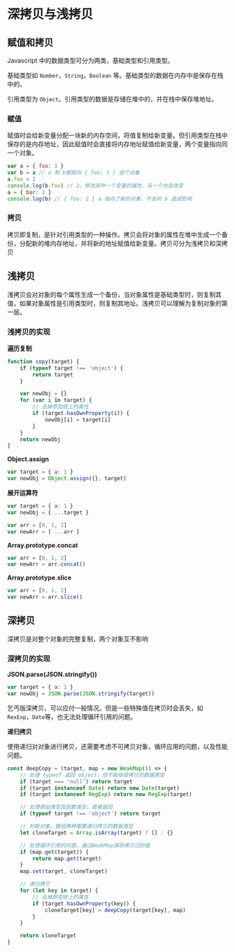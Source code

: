 # 深拷贝与浅拷贝

## 赋值和拷贝

Javascript 中的数据类型可分为两类，基础类型和引用类型。

基础类型如 `Number`，`String`，`Boolean` 等。基础类型的数据在内存中是保存在栈中的。

引用类型为 `Object`。引用类型的数据是存储在堆中的，并在栈中保存堆地址。

### 赋值

赋值时会给新变量分配一块新的内存空间，将值复制给新变量。但引用类型在栈中保存的是内存地址，因此赋值时会直接将内存地址赋值给新变量，两个变量指向同一个对象。

```js
var a = { foo: 1 }
var b = a // a 和 b都指向 { foo: 1 } 这个对象
a.foo = 2
console.log(b.foo) // 2。修改其中一个变量的属性，另一个也会改变
a = { bar: 1 }
console.log(b) // { foo: 2 } a 指向了新的对象，不会对 b 造成影响
```

### 拷贝

拷贝即复制，是针对引用类型的一种操作。拷贝会将对象的属性在堆中生成一个备份，分配新的堆内存地址，并将新的地址赋值给新变量。拷贝可分为浅拷贝和深拷贝

## 浅拷贝

浅拷贝会对对象的每个属性生成一个备份，当对象属性是基础类型时，则复制其值，如果对象属性是引用类型时，则复制其地址。浅拷贝可以理解为复制对象的第一层。

### 浅拷贝的实现

**遍历复制**

```js
function copy(target) {
    if (typeof target !== 'object') {
        return target
    }

    var newObj = {}
    for (var i in target) {
        // 去掉原型链上的属性
        if (target.hasOwnProperty(i)) {
            newObj[i] = target[i]
        }
    }
    return newObj
}
```

**Object.assign**

```js
var target = { a: 1 }
var newObj = Object.assign({}, target)
```

**展开运算符**

```js
var target = { a: 1 }
var newObj = { ...target }

var arr = [0, 1, 2]
var newArr = [ ...arr ]
```

**Array.prototype.concat**

```js
var arr = [0, 1, 2]
var newArr = arr.concat()
```

**Array.prototype.slice**

```js
var arr = [0, 1, 2]
var newArr = arr.slice()
```

## 深拷贝

深拷贝是对整个对象的完整复制，两个对象互不影响

### 深拷贝的实现

**JSON.parse(JSON.stringify())**

```js
var target = { a: 1 }
var newObj = JSON.parse(JSON.stringify(target))
```
乞丐版深拷贝，可以应付一般情况。但是一些特殊值在拷贝时会丢失，如 `RexExp`，`Date`等，也无法处理循环引用的问题。

**递归拷贝**

使用递归对对象进行拷贝，还需要考虑不可拷贝对象，循环应用的问题，以及性能问题。

```js
const deepCopy = (target, map = new WeakMap()) => {
    // 处理 typeof 返回 object，但不能继续拷贝的数据类型
    if (target === 'null') return target
    if (target instanceof Date) return new Date(target)
    if (target instanceof RegExp) return new RegExp(target)

    // 处理原始类型及函数类型，直接返回
    if (typeof target !== 'object') return target

    // 判断对象，数组两种需要递归拷贝的数据类型
    let cloneTarget = Array.isArray(target) ? [] : {}

    // 处理循环引用的问题，通过WeakMap保存拷贝过的值
    if (map.get(target)) {
        return map.get(target)
    }
    map.set(target, cloneTarget)

    // 递归拷贝
    for (let key in target) {
        // 去掉原型链上的属性
        if (target.hasOwnProperty(key)) {
            cloneTarget[key] = deepCopy(target[key], map)
        }
    }

    return cloneTarget
}
```
